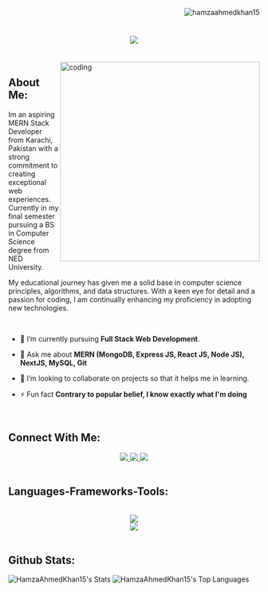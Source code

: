 
<p align="right"> <img src="https://komarev.com/ghpvc/?username=hamzaahmedkhan15&label=Profile%20views&color=0e75b6&style=flat" alt="hamzaahmedkhan15"/> </p>

<h1 align="center">
    <img src="https://readme-typing-svg.herokuapp.com/?font=Righteous&size=35&center=true&vCenter=true&width=500&height=70&duration=4000&lines=Hi+There!+👋;+I'm+Hamza+Ahmed+Khan!;"/>
</h1>

<br/>

<img src="https://cdn.dribbble.com/users/1187836/screenshots/6539429/programer.gif" alt="coding" align="right" width="400">

<p align="left">
    
## About Me:
Im an aspiring MERN Stack Developer from Karachi, Pakistan with a strong commitment to creating exceptional web experiences. Currently in my final semester pursuing a BS in Computer Science degree from NED University.

My educational journey has given me a solid base in computer science principles, algorithms, and data structures. With a keen eye for detail and a passion for coding, I am continually enhancing my proficiency in adopting new technologies.

<br/>

- 🌱 I’m currently pursuing **Full Stack Web Development**.

- 💬 Ask me about **MERN (MongoDB, Express JS, React JS, Node JS), NextJS, MySQL, Git**

- 🤝 I’m looking to collaborate on projects so that it helps me in learning.

- ⚡ Fun fact **Contrary to popular belief, I know exactly what I'm doing**
 
 </p>

<br/>

 ## Connect With Me:

 <div align="center"> 
  <a href="https://mail.google.com/mail/?view=cm&to=hamzaahmedkhan718@gmail.com" target="_blank">
    <img src="https://img.shields.io/badge/Gmail-333333?style=for-the-badge&logo=gmail&logoColor=red" />
  </a>
  <a href="https://www.linkedin.com/in/hamza-ahmed-khan-/" target="_blank">
    <img src="https://img.shields.io/badge/LinkedIn-0077B5?style=for-the-badge&logo=linkedin&logoColor=white" target="_blank" />
  </a>
  <a href="https://hamzasportfolio.netlify.app/" target="_blank">
     <img src="https://img.shields.io/badge/Portfolio-FF5722?style=for-the-badge&logo=todoist&logoColor=white" target="_blank" />
  </a>
</div>

<br/>

## Languages-Frameworks-Tools:

<br/>
<div align="center">
    <img src="https://skillicons.dev/icons?i=github,react,next,javascript,typescript,nodejs,express,mongodb,postman,materialui,redux,netlify,git" /><br>
    <img src="https://skillicons.dev/icons?i=html,css,bootstrap,tailwind,jquery,mysql,firebase,vscode,python,csharp" />
</div>

<br/>
 
## Github Stats:
![HamzaAhmedKhan15's Stats](https://github-readme-stats.vercel.app/api?username=HamzaAhmedKhan15&theme=react&show_icons=true&hide_border=false&count_private=true)
![HamzaAhmedKhan15's Top Languages](https://github-readme-stats.vercel.app/api/top-langs/?username=HamzaAhmedKhan15&theme=react&show_icons=true&hide_border=false&layout=compact)

<br/>



